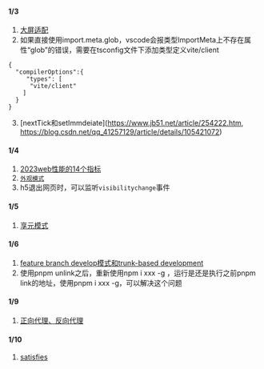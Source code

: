 
#### 1/3
1. [大屏适配](https://mp.weixin.qq.com/s/8fbMXUeQ8tjV-lqQO9G-EQ)
2. 如果直接使用import.meta.glob，vscode会报类型ImportMeta上不存在属性“glob”的错误，需要在tsconfig文件下添加类型定义vite/client
```
{
  "compilerOptions":{
     "types": [
      "vite/client"
    ]
  }
}
```
3. [nextTick和setImmdeiate](https://www.jb51.net/article/254222.htm, https://blog.csdn.net/qq_41257129/article/details/105421072)

#### 1/4
1. [2023web性能的14个指标](https://mp.weixin.qq.com/s/_PD4Czp9p4bMhb8QUNTpQA)
2. [`外观模式`](https://mp.weixin.qq.com/s/wPuEGHXdKyoI28rn-KVTUg)
3. h5退出网页时，可以监听`visibilitychange`事件

#### 1/5
1. [享元模式](https://mp.weixin.qq.com/s/nHlP6zrFcfijt9uHw74N5A)

#### 1/6
1. [feature branch develop模式和trunk-based development](https://mp.weixin.qq.com/s?__biz=MjM5MTA1MjAxMQ==&mid=2651260181&idx=1&sn=aa8055a7b6a253fe95e638b314932d8d&chksm=bd48dc918a3f5587cba4b8905834eae7ab1228441c0d24b50616e581ef077432fc465f2cab2d&scene=126&sessionid=1672967511&key=02d2fd0dd11e8306674cf31791f8c17d4b4d2428927cccebb8db89d8516a58d191c53dc9790f760d97f035a3760797d44cca5921fcd4686e549dae0f3d528c160e84ee47b1c41f45d25ee7e53f0d056d528ee154f03c77aa00c32cd61e06f77fb586d25fe8044b82febba4c53327e2dfe1f29b1fde769942ee3be435e1075e83&ascene=15&uin=MzQzMzEyODAzOA%3D%3D&devicetype=Windows+10+x64&version=6308011a&lang=zh_CN&session_us=gh_780d1f7a7e67&exportkey=n_ChQIAhIQDV6%2FphSegRhkEbWvBq3g1xLvAQIE97dBBAEAAAAAAErLFZjCqXQAAAAOpnltbLcz9gKNyK89dVj0duFi5It%2F926NhR6fBii2JoPcsJUVXe8GXkUmnGWS17be60MBnQLzg%2BLGv%2FqaMj93FENr3YySzZF1B1KLZqouNfPSgX0NBjAyMKgT%2FX2TlpU8Q%2F%2BtJNU5lr5G%2FZxrkljwxgVgw%2F68rn2oQFwoF43ruJBCVZ9kn7uvh%2FaopLVl8lKD8cORvJkpymlg9uPdCzlGy4RYI1NFyLIGKbezB0HHvfu85Dj0LV7%2BFP1WyGUOYfumX1hdFcuYukp4%2B2rg0PvvD2U9%2FuWT%2BrIh&acctmode=0&pass_ticket=3YhZXZOjtgfaqEILG%2B57JG8Zvf5Odn%2F7qHaAzg%2BJd4uleRxdDGYCspDRxpI%2BpJ1JupXqGV%2BnuTwR6qpsl3gpjA%3D%3D&wx_header=1&fontgear=2)
2. 使用pnpm unlink之后，重新使用npm i xxx -g ，运行是还是执行之前pnpm link的地址，使用pnpm i xxx -g，可以解决这个问题

#### 1/9
1. [正向代理、反向代理](https://cloud.tencent.com/developer/article/1996633)

#### 1/10
1. [satisfies](https://mp.weixin.qq.com/s/GWIzprvAwo3wNpjX0J3xnQ)